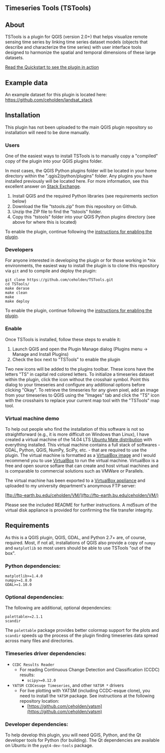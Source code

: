 Timeseries Tools (TSTools)
--------------------------

## About
TSTools is a plugin for QGIS (version 2.0+) that helps visualize remote sensing time series by linking time series dataset models (objects that describe and characterize the time series) with user interface tools designed to harmonize the spatial and temporal dimensions of these large datasets.

[Read the Quickstart to see the plugin in action](docs/quickstart.md)

## Example data
An example dataset for this plugin is located here:
https://github.com/ceholden/landsat_stack

## Installation
This plugin has not been uploaded to the main QGIS plugin repository so installation will need to be done manually.

### Users
One of the easiest ways to install TSTools is to manually copy a "compiled" copy of the plugin into your QGIS plugins folder.

In most cases, the QGIS Python plugins folder will be located in your home directory within the ".qgis2/python/plugins" folder. Any plugins you have installed previously will be located here. For more information, see this excellent answer on [Stack Exchange](http://gis.stackexchange.com/questions/26979/how-to-install-a-qgis-plugin-when-offline).

1. Install QGIS and the required Python libraries (see requirements section below)
2. Download the file "tstools.zip" from this repository on Github.
3. Unzip the ZIP file to find the "tstools" folder.
4. Copy this "tstools" folder into your QGIS Python plugins directory (see above for where this is located)

To enable the plugin, continue following the [instructions for enabling the plugin](#enable).

### Developers
For anyone interested in developing the plugin or for those working in *nix environments, the easiest way to install the plugin is to clone this repository via `git` and to compile and deploy the plugin:

```
git clone https://github.com/ceholden/TSTools.git
cd TSTools/
make derase
make clean
make
make deploy
```

To enable the plugin, continue following the [instructions for enabling the plugin](#enable).

### Enable
Once TSTools is installed, follow these steps to enable it:
1. Launch QGIS and open the Plugin Manage dialog (Plugins menu -> Manage and Install Plugins)
2. Check the box next to "TSTools" to enable the plugin

Two new icons will be added to the plugins toolbar. These icons have the letters "TS" in capital red colored letters. To initialize a timeseries dataset within the plugin, click the icon without the crosshair symbol. Point this dialog to your timeseries and configure any additional options before clicking "Okay". To retrieve the timeseries for any given pixel, add an image from your timeseries to QGIS using the "Images" tab and click the "TS" icon with the crosshairs to replace your current map tool with the "TSTools" map tool.

### Virtual machine demo
To help out people who find the installation of this software is not so straightforward (e.g., it is more difficult on Windows than Linux), I have created a virtual machine of the 14.04 LTS [Ubuntu Mate distribution](https://ubuntu-mate.org/) with everything installed. This virtual machine contains a full stack of softwares - GDAL, Python, QGIS, NumPy, SciPy, etc. - that are required to use the plugin. The virtual machine is formatted as a [VirtualBox image](https://www.virtualbox.org/) and I would recommend you to use [VirtualBox](https://www.virtualbox.org/) to run the virtual machine. VirtualBox is a free and open source softare that can create and host virtual machines and is comparable to commercial solutions such as VMWare or Parallels.

The virtual machine has been exported to a [VirtualBox appliance](http://www.virtualbox.org/manual/ch01.html#ovf) and uploaded to my university department's anonymous FTP server:

[ftp://ftp-earth.bu.edu/ceholden/VM/](ftp://ftp-earth.bu.edu/ceholden/VM/)

Please see the included README for further instructions. A md5sum of the virtual disk appliance is provided for confirming the file transfer integrity.

## Requirements

As this is a QGIS plugin, QGIS, GDAL, and Python 2.7+ are, of course, required. Most, if not all, installations of QGIS also provide a copy of `numpy` and `matplotlib` so most users should be able to use TSTools "out of the box".

### Python dependencies:

    matplotlib>=1.4.0
    numpy>=1.8.0
    GDAL>=1.10.0

### Optional dependencies:

The following are additional, optional dependencies:

    palettable>=2.1.1
    scandir

The `palettable` package provides better colormap support for the plots and `scandir` speeds up the process of the plugin finding timeseries data spread across many files and directories.

### Timeseries driver dependencies:

* `CCDC Results Reader`
    - For reading Continuous Change Detection and Classification (CCDC) results:
        + `scipy>=0.12.0`
* `YATSM CCDCesuqe Timeseries`, and other `YATSM *` drivers
    - For live plotting with YATSM (including CCDC-esque clone), you need to install the `YATSM` package. See instructions at the following repository location:
        + [https://github.com/ceholden/yatsm](https://github.com/ceholden/yatsm)

### Developer dependencies:
To help develop this plugin, you will need QGIS, Python, and the Qt developer tools for Python (for building). The Qt dependencies are available on Ubuntu in the `pyqt4-dev-tools` package.
